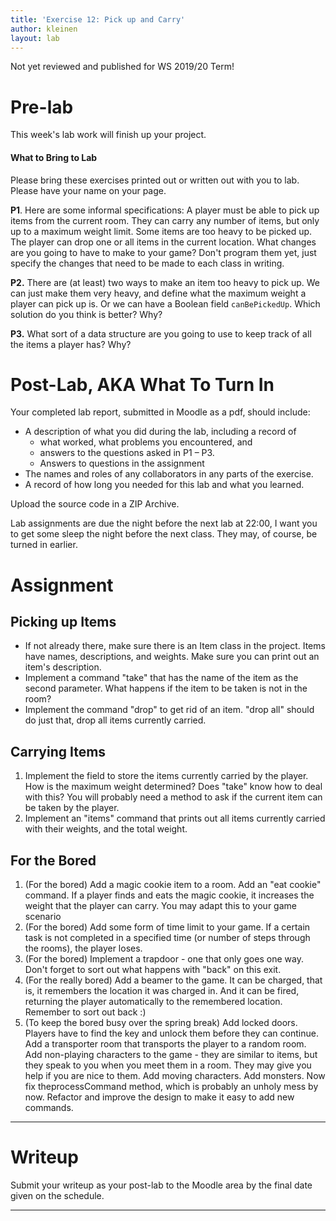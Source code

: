 ```yaml
---
title: 'Exercise 12: Pick up and Carry'
author: kleinen
layout: lab
---
```

<span class = "attention">Not yet reviewed and published for WS 2019/20 Term!</span>
# Pre-lab

This week's lab work will finish up your project.

#### What to Bring to Lab

Please bring these exercises printed out or written out with you to lab. Please have your name on your page.

**P1**. Here are some informal specifications: A player must be able to pick up items from the current room. They can carry any number of items, but only up to a maximum weight limit. Some items are too heavy to be picked up. The player can drop one or all items in the current location. What changes are you going to have to make to your game? Don't program them yet, just specify the changes that need to be made to each class in writing.

**P2.** There are (at least) two ways to make an item too heavy to pick up. We can just make them very heavy, and define what the maximum weight a player can pick up is. Or we can have a Boolean field `canBePickedUp`. Which solution do you think is better? Why?

**P3.** What sort of a data structure are you going to use to keep track of all the items a player has? Why?


# Post-Lab, AKA  What To Turn In

Your completed lab report, submitted in Moodle as a pdf,
should include:

*   A description of what you did during the lab, including a record of
    * what worked, what problems you encountered, and
    * answers to the questions asked in P1 &#8211; P3.
    * Answers to questions in the assignment
*   The names and roles of any collaborators in any parts of the exercise.
*   A record of how long you needed for this lab and what you learned.

Upload the source code in a ZIP Archive.

Lab assignments are due the night before the next lab at 22:00, I want you to get some sleep the night before the next class. They may, of course, be turned
in earlier.
# Assignment

## Picking up Items

- If not already there, make sure there is an Item class in the project. Items have names, descriptions, and weights. Make sure you can print out an item's description.
- Implement a command "take" that has the name of the item as the second parameter. What happens if the item to be taken is not in the room?
- Implement the command "drop" to get rid of an item. "drop all" should do just that, drop all items currently carried.

## Carrying Items
1. Implement the field to store the items currently carried by the player. How is the maximum weight determined? Does "take" know how to deal with this? You will probably need a method to ask if the current item can be taken by the player.
2. Implement an "items" command that prints out all items currently carried with their weights, and the total weight.

## For the Bored

1. (For the bored) Add a magic cookie item to a room. Add an "eat cookie" command. If a player finds and eats the magic cookie, it increases the weight that the player can carry. You may adapt this to your game scenario
2. (For the bored) Add some form of time limit to your game. If a certain task is not completed in a specified time (or number of steps through the rooms), the player loses.
3. (For the bored) Implement a trapdoor - one that only goes one way. Don't forget to sort out what happens with "back" on this exit.
4. (For the really bored) Add a beamer to the game. It can be charged, that is, it remembers the location it was charged in. And it can be fired, returning the player automatically to the remembered location. Remember to sort out back :)
5. (To keep the bored busy over the spring break) Add locked doors. Players have to find the key and unlock them before they can continue. Add a transporter room that transports the player to a random room. Add non-playing characters to the game - they are similar to items, but they speak to you when you meet them in a room. They may give you help if you are nice to them. Add moving characters. Add monsters. Now fix theprocessCommand method, which is probably an unholy mess by now. Refactor and improve the design to make it easy to add new commands.

* * *

# Writeup
Submit your writeup as your post-lab to the Moodle area by the final date given on the schedule.
* * *
